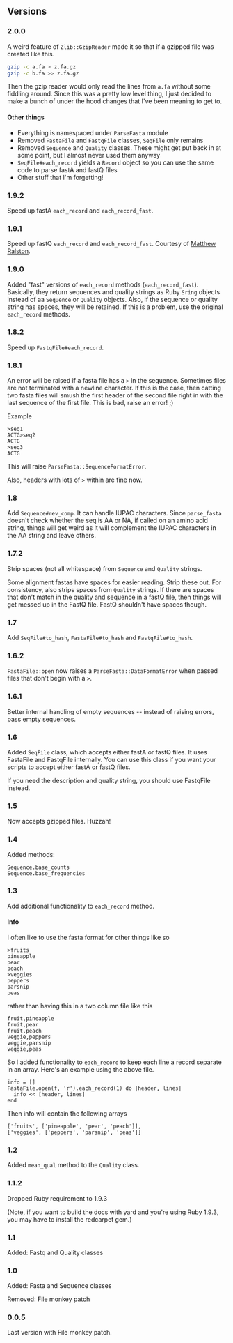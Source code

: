 ## Versions ##

### 2.0.0 ###

A weird feature of `Zlib::GzipReader` made it so that if a gzipped file was created like this.

```bash
gzip -c a.fa > z.fa.gz
gzip -c b.fa >> z.fa.gz
```

Then the gzip reader would only read the lines from `a.fa` without some fiddling around. Since this was a pretty low level thing, I just decided to make a bunch of under the hood changes that I've been meaning to get to.

#### Other things

- Everything is namespaced under `ParseFasta` module
- Removed `FastaFile` and `FastqFile` classes, `SeqFile` only remains
- Removed `Sequence` and `Quality` classes. These might get put back in at some point, but I almost never used them anyway
- `SeqFile#each_record` yields a `Record` object so you can use the same code to parse fastA and fastQ files
- Other stuff that I'm forgetting!


### 1.9.2 ###

Speed up fastA `each_record` and `each_record_fast`.

### 1.9.1 ###

Speed up fastQ `each_record` and `each_record_fast`. Courtesy of
[Matthew Ralston](https://github.com/MatthewRalston).

### 1.9.0 ###

Added "fast" versions of `each_record` methods
(`each_record_fast`). Basically, they return sequences and quality
strings as Ruby `Sring` objects instead of aa `Sequence` or `Quality`
objects. Also, if the sequence or quality string has spaces, they will
be retained. If this is a problem, use the original `each_record`
methods.

### 1.8.2 ###

Speed up `FastqFile#each_record`.

### 1.8.1 ###

An error will be raised if a fasta file has a `>` in the
sequence. Sometimes files are not terminated with a newline
character. If this is the case, then catting two fasta files will
smush the first header of the second file right in with the last
sequence of the first file. This is bad, raise an error! ;)

Example

    >seq1
    ACTG>seq2
    ACTG
    >seq3
    ACTG

This will raise `ParseFasta::SequenceFormatError`.

Also, headers with lots of `>` within are fine now.

### 1.8 ###

Add `Sequence#rev_comp`. It can handle IUPAC characters. Since
`parse_fasta` doesn't check whether the seq is AA or NA, if called on
an amino acid string, things will get weird as it will complement the
IUPAC characters in the AA string and leave others.

### 1.7.2 ###

Strip spaces (not all whitespace) from `Sequence` and `Quality` strings.

Some alignment fastas have spaces for easier reading. Strip these
out. For consistency, also strips spaces from `Quality` strings. If
there are spaces that don't match in the quality and sequence in a
fastQ file, then things will get messed up in the FastQ file. FastQ
shouldn't have spaces though.

### 1.7 ###

Add `SeqFile#to_hash`, `FastaFile#to_hash` and `FastqFile#to_hash`.

### 1.6.2 ###

`FastaFile::open` now raises a `ParseFasta::DataFormatError` when passed files
that don't begin with a `>`.

### 1.6.1 ###

Better internal handling of empty sequences -- instead of raising
errors, pass empty sequences.

### 1.6 ###

Added `SeqFile` class, which accepts either fastA or fastQ files. It
uses FastaFile and FastqFile internally. You can use this class if you
want your scripts to accept either fastA or fastQ files.

If you need the description and quality string, you should use
FastqFile instead.

### 1.5 ###

Now accepts gzipped files. Huzzah!

### 1.4 ###

Added methods:

    Sequence.base_counts
	Sequence.base_frequencies

### 1.3 ###

Add additional functionality to `each_record` method.

#### Info ####

I often like to use the fasta format for other things like so

	>fruits
	pineapple
	pear
	peach
	>veggies
	peppers
	parsnip
	peas

rather than having this in a two column file like this

	fruit,pineapple
	fruit,pear
	fruit,peach
	veggie,peppers
	veggie,parsnip
	veggie,peas

So I added functionality to `each_record` to keep each line a record
separate in an array. Here's an example using the above file.

    info = []
	FastaFile.open(f, 'r').each_record(1) do |header, lines|
	  info << [header, lines]
	end

Then info will contain the following arrays

	['fruits', ['pineapple', 'pear', 'peach']],
	['veggies', ['peppers', 'parsnip', 'peas']]

### 1.2 ###

Added `mean_qual` method to the `Quality` class.

### 1.1.2 ###

Dropped Ruby requirement to 1.9.3

(Note, if you want to build the docs with yard and you're using
Ruby 1.9.3, you may have to install the redcarpet gem.)

### 1.1 ###

Added: Fastq and Quality classes

### 1.0 ###

Added: Fasta and Sequence classes

Removed: File monkey patch

### 0.0.5 ###

Last version with File monkey patch.
